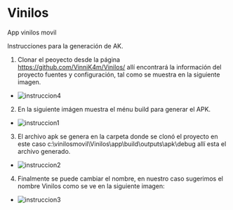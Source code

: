 # Vinilos
App vinilos movil

Instrucciones para la generación de AK. 

1. Clonar el peoyecto desde la página https://github.com/VinniK4m/Vinilos/ allí encontrará la información del proyecto fuentes y configuración, tal como se muestra en la siguiente imagen. 
- ![instruccion4](https://user-images.githubusercontent.com/78054065/140674628-08aab5ac-1d38-4dea-84c8-41f02e584067.PNG)
2. En la siguiente imágen muestra el ménu build para generar el APK. 
- ![instruccion1](https://user-images.githubusercontent.com/78054065/140674630-fbcb7245-97fb-461e-9a62-d2be755b5060.PNG)
3. El archivo apk se genera en la carpeta donde se clonó el proyecto en este caso c:\vinilosmovil\Vinilos\app\build\outputs\apk\debug allí esta el archivo generado. 
- ![instruccion2](https://user-images.githubusercontent.com/78054065/140674632-addaac5b-8eaf-49aa-ad3b-9c9bc7c7c258.PNG)
4. Finalmente se puede cambiar el nombre, en nuestro caso sugerimos el nombre Vinilos como se ve en la siguiente imagen:
- ![instruccion3](https://user-images.githubusercontent.com/78054065/140674634-19280cbd-06eb-4d3c-a7e2-2e5cfc243f32.PNG)

